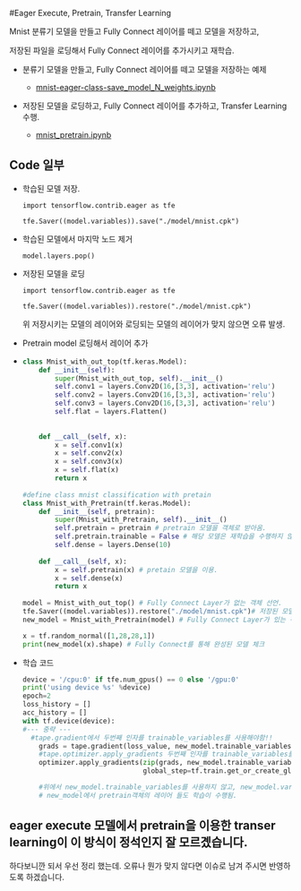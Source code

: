 #Eager Execute, Pretrain, Transfer Learning

Mnist 분류기 모델을 만들고 Fully Connect 레이어를 떼고 모델을 저장하고,

저장된 파일을 로딩해서 Fully Connect 레이어를 추가시키고 재학습. 



- 분류기 모델을 만들고, Fully Connect 레이어를 떼고 모델을 저장하는 예제 
  - [mnist-eager-class-save_model_N_weights.ipynb](https://github.com/jaeho-kang/ipython/blob/master/SL/CNN/pretrain_example/mnist-eager-class-save_model_N_weights.ipynb)

- 저장된 모델을 로딩하고, Fully Connect 레이어를 추가하고, Transfer Learning 수행. 
  - [mnist_pretrain.ipynb](https://github.com/jaeho-kang/ipython/blob/master/SL/CNN/pretrain_example/mnist_pretrain.ipynb)



## Code 일부 

- 학습된 모델 저장.

  `import tensorflow.contrib.eager as tfe`

  `tfe.Saver((model.variables)).save("./model/mnist.cpk")`

- 학습된 모델에서 마지막 노드 제거 

  `model.layers.pop()`

- 저장된 모델을 로딩 

  `import tensorflow.contrib.eager as tfe`

  `tfe.Saver((model.variables)).restore("./model/mnist.cpk")`

  위 저장시키는 모델의 레이어와 로딩되는 모델의 레이어가 맞지 않으면 오류 발생. 

- Pretrain model 로딩해서 레이어 추가

- ```python
  class Mnist_with_out_top(tf.keras.Model):
      def __init__(self):
          super(Mnist_with_out_top, self).__init__()
          self.conv1 = layers.Conv2D(16,[3,3], activation='relu')
          self.conv2 = layers.Conv2D(16,[3,3], activation='relu')
          self.conv3 = layers.Conv2D(16,[3,3], activation='relu')
          self.flat = layers.Flatten()
          
      
      def __call__(self, x):
          x = self.conv1(x)
          x = self.conv2(x)
          x = self.conv3(x)
          x = self.flat(x)
          return x
      
  #define class mnist classification with pretain
  class Mnist_with_Pretrain(tf.keras.Model):
      def __init__(self, pretrain):
          super(Mnist_with_Pretrain, self).__init__()
          self.pretrain = pretrain # pretrain 모델을 객체로 받아옴.
          self.pretrain.trainable = False # 해당 모델은 재학습을 수행하지 않음.
          self.dense = layers.Dense(10)
      
      def __call__(self, x):
          x = self.pretrain(x) # pretain 모델을 이용.
          x = self.dense(x)
          return x
      
  model = Mnist_with_out_top() # Fully Connect Layer가 없는 객체 선언.
  tfe.Saver((model.variables)).restore("./model/mnist.cpk")# 저장된 모델 정보를 로딩. 
  new_model = Mnist_with_Pretrain(model) # Fully Connect Layer가 있는 객체 생성
  
  x = tf.random_normal([1,28,28,1])
  print(new_model(x).shape) # Fully Connect를 통해 완성된 모델 체크
  ```

- 학습 코드 

  ```python
  device = '/cpu:0' if tfe.num_gpus() == 0 else '/gpu:0'
  print('using device %s' %device)
  epoch=2
  loss_history = []
  acc_history = []
  with tf.device(device):  
  #--- 중략 ---
  	#tape.gradient에서 두번째 인자를 trainable_variables를 사용해야함!!
      grads = tape.gradient(loss_value, new_model.trainable_variables)
      #tape.optimizer.apply_gradients 두번째 인자를 trainable_variables를 사용해야함!!
      optimizer.apply_gradients(zip(grads, new_model.trainable_variables), 
                                global_step=tf.train.get_or_create_global_step())
  
      #위에서 new_model.trainable_variables를 사용하지 않고, new_model.variables을 사용할 경우, 
      # new_model에서 pretrain객체의 레이어 들도 학습이 수행됨.
  ```


## eager execute 모델에서 pretrain을 이용한 transer learning이 이 방식이 정석인지 잘 모르곘습니다. 

하다보니깐 되서 우선 정리 했는데. 오류나 뭔가 맞지 않다면 이슈로 남겨 주시면 반영하도록 하겠습니다. 

